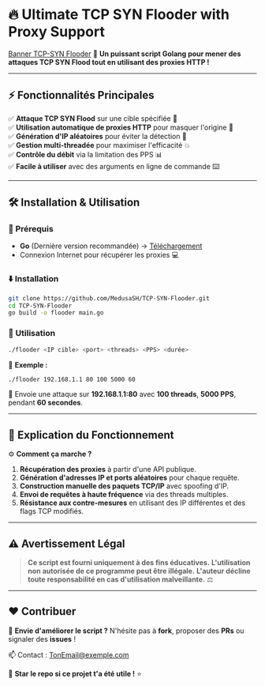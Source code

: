 # 🔥 Ultimate TCP SYN Flooder with Proxy Support

[Banner TCP-SYN Flooder](https://www.imperva.com/learn/wp-content/uploads/sites/13/2019/01/syn-flood.jpg)
🚀 **Un puissant script Golang pour mener des attaques TCP SYN Flood tout en utilisant des proxies HTTP !**

---

## ⚡ Fonctionnalités Principales

✅ **Attaque TCP SYN Flood** sur une cible spécifiée 🎯  
✅ **Utilisation automatique de proxies HTTP** pour masquer l'origine 📡  
✅ **Génération d'IP aléatoires** pour éviter la détection 🚀  
✅ **Gestion multi-threadée** pour maximiser l'efficacité 💥  
✅ **Contrôle du débit** via la limitation des PPS 📊  
✅ **Facile à utiliser** avec des arguments en ligne de commande ⌨️  

---

## 🛠️ Installation & Utilisation

### 📌 Prérequis
- **Go** (Dernière version recommandée) → [Téléchargement](https://go.dev/dl/)
- Connexion Internet pour récupérer les proxies 💻

### ⬇️ Installation
```bash
git clone https://github.com/MedusaSH/TCP-SYN-Flooder.git
cd TCP-SYN-Flooder
go build -o flooder main.go
```

### 🚀 Utilisation
```bash
./flooder <IP cible> <port> <threads> <PPS> <durée>
```
📌 **Exemple :**
```bash
./flooder 192.168.1.1 80 100 5000 60
```
🔹 Envoie une attaque sur **192.168.1.1:80** avec **100 threads**, **5000 PPS**, pendant **60 secondes**.

---

## 🎯 Explication du Fonctionnement

⚙️ **Comment ça marche ?**
1. **Récupération des proxies** à partir d'une API publique.
2. **Génération d'adresses IP et ports aléatoires** pour chaque requête.
3. **Construction manuelle des paquets TCP/IP** avec spoofing d'IP.
4. **Envoi de requêtes à haute fréquence** via des threads multiples.
5. **Résistance aux contre-mesures** en utilisant des IP différentes et des flags TCP modifiés.

---

## ⚠️ Avertissement Légal
> **Ce script est fourni uniquement à des fins éducatives.**
> **L'utilisation non autorisée de ce programme peut être illégale.**
> **L'auteur décline toute responsabilité en cas d'utilisation malveillante.** ⚖️

---

## ❤️ Contribuer
👥 **Envie d'améliorer le script ?** N'hésite pas à **fork**, proposer des **PRs** ou signaler des **issues** !

📫 Contact : [TonEmail@exemple.com](mailto:TonEmail@exemple.com)

🚀 **Star le repo si ce projet t'a été utile !** ⭐

